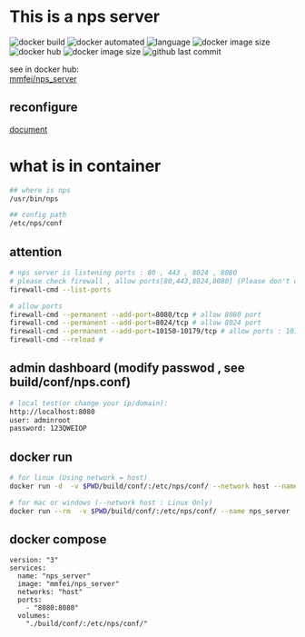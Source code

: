 # This is a nps server

![docker build](https://img.shields.io/docker/cloud/build/mmfei/nps_server.svg)
![docker automated](https://img.shields.io/docker/cloud/automated/mmfei/nps_server.svg)
![language](https://img.shields.io/badge/language-dockerfile-3572A5.svg)
![docker image size](https://img.shields.io/docker/v/mmfei/nps_server/latest)
![docker hub](https://img.shields.io/docker/pulls/mmfei/nps_server.svg)
![docker image size](https://img.shields.io/docker/image-size/mmfei/nps_server/latest.svg)
![github last commit](https://img.shields.io/github/last-commit/mmfei/nps_server_docker_image_builder.svg)

see in docker hub:  
[mmfei/nps_server](https://hub.docker.com/r/mmfei/nps_server)


## reconfigure
[document](https://ehang-io.github.io/nps/#/?id=nps)

# what is in container
```bash
## where is nps
/usr/bin/nps

## config path
/etc/nps/conf
```

## attention
```bash
# nps server is listening ports : 80 , 443 , 8024 , 8080
# please check firewall , allow ports[80,443,8024,8080] (Please don't disable firewall!!!):
firewall-cmd --list-ports

# allow ports
firewall-cmd --permanent --add-port=8080/tcp # allow 8080 port
firewall-cmd --permanent --add-port=8024/tcp # allow 8024 port
firewall-cmd --permanent --add-port=10150-10179/tcp # allow ports : 10150~10179
firewall-cmd --reload #
```

## admin dashboard (modify passwod , see build/conf/nps.conf)
```bash
# local test(or change your ip/domain):
http://localhost:8080
user: adminroot
password: 123QWEIOP
```


## docker run
```bash
# for linux (Using network = host)
docker run -d  -v $PWD/build/conf/:/etc/nps/conf/ --network host --name nps_server mmfei/nps_server

# for mac or windows (--network host : Linux Only)
docker run --rm  -v $PWD/build/conf/:/etc/nps/conf/ --name nps_server -p 8080:8080 -p 8024:8024 mmfei/nps_server /usr/bin/nps
```

## docker compose
```docker
version: "3"
services: 
  name: "nps_server"
  image: "mmfei/nps_server"
  networks: "host"
  ports:
    - "8080:8080"
  volumes:
    "./build/conf/:/etc/nps/conf/"
```
